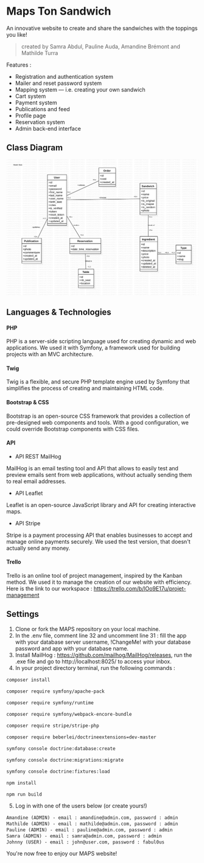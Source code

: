 # Maps Ton Sandwich
An innovative website to create and share the sandwiches with the toppings you like!

> created by Samra Abdul, Pauline Auda, Amandine Brémont and Mathilde Turra


Features : 
- Registration and authentication system
- Mailer and reset password system
- Mapping system — i.e. creating your own sandwich
- Cart system
- Payment system
- Publications and feed 
- Profile page
- Reservation system
- Admin back-end interface


## Class Diagram

![protocole](public/documents/diagram/maps.png)


## Languages & Technologies

#### PHP
PHP is a server-side scripting language used for creating dynamic and web applications. We used it with Symfony, a framework used for building projects with an MVC architecture. 

#### Twig 
Twig is a flexible, and secure PHP template engine used by Symfony that simplifies the process of creating and maintaining HTML code.

#### Bootstrap & CSS
Bootstrap is an open-source CSS framework that provides a collection of pre-designed web components and tools. With a good configuration, we could override Bootstrap components with CSS files.

#### API
- API REST MailHog

MailHog is an email testing tool and API that allows to easily test and preview emails sent from web applications, without actually sending them to real email addresses.

- API Leaflet

Leaflet is an open-source JavaScript library and API for creating interactive maps.

- API Stripe

Stripe is a payment processing API that enables businesses to accept and manage online payments securely. We used the test version, that doesn't actually send any money.

#### Trello

Trello is an online tool of project management, inspired by the Kanban method. We used it to manage the creation of our website with efficiency.
Here is the link to our workspace : https://trello.com/b/lOo9E17u/projet-management

## Settings

1. Clone or fork the MAPS repository on your local machine.
2. In the .env file, comment line 32 and uncomment line 31 : fill the app with your database server username, !ChangeMe! with your database password and app with your database name.
3. Install MailHog : https://github.com/mailhog/MailHog/releases, run the .exe file and go to http://localhost:8025/ to access your inbox.
4. In your project directory terminal, run the following commands : 
```console
composer install
```
```console
composer require symfony/apache-pack
```
```console
composer require symfony/runtime
```
```console
composer require symfony/webpack-encore-bundle
```
```console
composer require stripe/stripe-php
```
```console
composer require beberlei/doctrineextensions=dev-master
```
```console
symfony console doctrine:database:create
```
```console
symfony console doctrine:migrations:migrate
```
```console
symfony console doctrine:fixtures:load
```
```console
npm install
```
```console
npm run build
```

5. Log in with one of the users below (or create yours!)
```console
Amandine (ADMIN) - email : amandine@admin.com, password : admin
Mathilde (ADMIN) - email : mathilde@admin.com, password : admin
Pauline (ADMIN) - email : pauline@admin.com, password : admin
Samra (ADMIN) - email : samra@admin.com, password : admin
Johnny (USER) - email : john@user.com, password : fabul0us
```

You're now free to enjoy our MAPS website!
